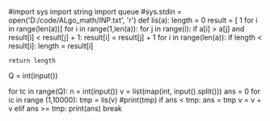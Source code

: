 #import sys
import string
import queue
#sys.stdin = open('D:/code/ALgo_math/INP.txt', 'r')
def lis(a):
    length = 0
    result = [ 1 for i in range(len(a))]
    for i in range(1,len(a)):
        for j in range(i):
            if a[i] > a[j] and result[i] < result[j] + 1:
                result[i] = result[j] + 1
    for i in range(len(a)):
        if length < result[i]:
            length = result[i]

    return length


Q = int(input())

for tc in range(Q):
    n = int(input())
    v = list(map(int, input().split()))
    ans = 0
    for ic in range (1,10000):
        tmp = lis(v)
        #print(tmp)
        if ans < tmp:
            ans = tmp
            v = v + v
        elif ans >= tmp:
            print(ans)
            break
